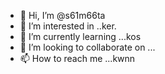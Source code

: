 - 👋 Hi, I’m @s61m66ta
- 👀 I’m interested in ..ker.
- 🌱 I’m currently learning ...kos
- 💞️ I’m looking to collaborate on ...
- 📫 How to reach me ...kwnn

<!---
s61m66ta/s61m66ta is a ✨ special ✨ repository because its `README.md` (this file) appears on your GitHub profile.
You can click the Preview link to take a look at your changes.
--->
